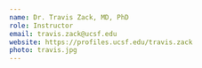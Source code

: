 ```yaml
---
name: Dr. Travis Zack, MD, PhD
role: Instructor
email: travis.zack@ucsf.edu
website: https://profiles.ucsf.edu/travis.zack
photo: travis.jpg
---
```

